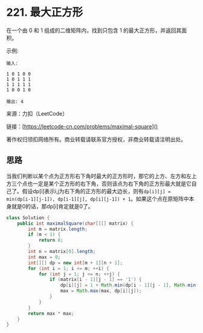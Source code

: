 # 221. 最大正方形

在一个由 0 和 1 组成的二维矩阵内，找到只包含 1 的最大正方形，并返回其面积。

示例:

```
输入: 

1 0 1 0 0
1 0 1 1 1
1 1 1 1 1
1 0 0 1 0

输出: 4
```

来源：力扣（LeetCode）

链接：[https://leetcode-cn.com/problems/maximal-square]()

著作权归领扣网络所有。商业转载请联系官方授权，非商业转载请注明出处。

## 思路
当我们判断以某个点为正方形右下角时最大的正方形时，那它的上方、左方和左上方三个点也一定是某个正方形的右下角，否则该点为右下角的正方形最大就是它自己了。假设dp[i]表示i,j为右下角的正方形的最大边长，则有`dp[i][j] = min(dp[i-1][j-1]), dp[i-1][j], dp[i][j-1]) + 1`。如果这个点在原矩阵中本身就是0的话，那dp[i]肯定就是0了。

```java
class Solution {
    public int maximalSquare(char[][] matrix) {
        int m = matrix.length;
        if (m < 1) {
            return 0;
        }
        int n = matrix[0].length;
        int max = 0;
        int[][] dp = new int[m + 1][n + 1];
        for (int i = 1; i <= m; ++i) {
            for (int j = 1; j <= n; ++j) {
                if (matrix[i - 1][j - 1] == '1') {
                    dp[i][j] = 1 + Math.min(dp[i - 1][j - 1], Math.min(dp[i - 1][j], dp[i][j - 1]));
                    max = Math.max(max, dp[i][j]);
                }
            }
        }
        return max * max;
    }
}
```